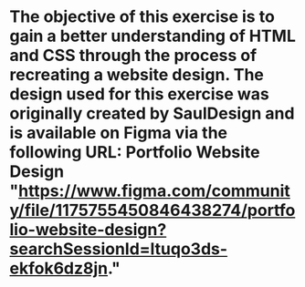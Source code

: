 

# The objective of this exercise is to gain a better understanding of HTML and CSS through the process of recreating a website design. The design used for this exercise was originally created by SaulDesign and is available on Figma via the following URL: Portfolio Website Design "https://www.figma.com/community/file/1175755450846438274/portfolio-website-design?searchSessionId=ltuqo3ds-ekfok6dz8jn."

